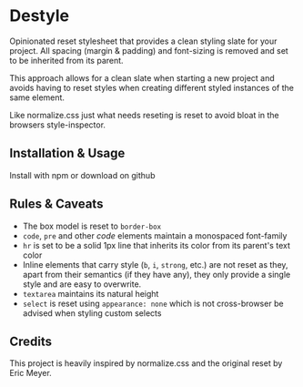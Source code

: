 # Destyle

Opinionated reset stylesheet that provides a clean styling slate for your project. All spacing (margin & padding) and font-sizing is removed and set to be inherited from its parent.

This approach allows for a clean slate when starting a new project and avoids having to reset styles when creating different styled instances of the same element.

Like normalize.css just what needs reseting is reset to avoid bloat in the browsers style-inspector.

## Installation & Usage

Install with npm or download on github

## Rules & Caveats

-   The box model is reset to `border-box`
-   `code`, `pre` and other _code_ elements maintain a monospaced font-family
-   `hr` is set to be a solid 1px line that inherits its color from its parent's text color
-   Inline elements that carry style (`b`, `i`, `strong`, etc.) are not reset as they, apart from their semantics (if they have any), they only provide a single style and are easy to overwrite.
-   `textarea` maintains its natural height
-   `select` is reset using `appearance: none` which is not cross-browser be advised when styling custom selects

## Credits

This project is heavily inspired by normalize.css and the original reset by Eric Meyer.
